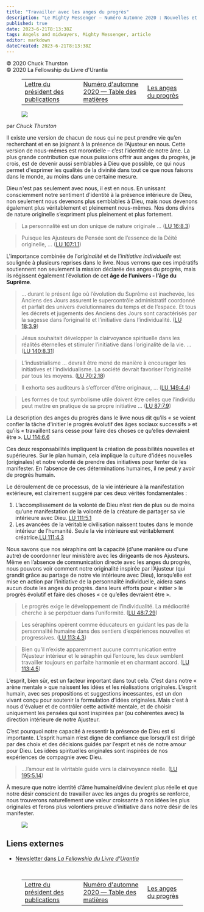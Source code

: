 ```yaml
---
title: "Travailler avec les anges du progrès"
description: "Le Mighty Messenger — Numéro Automne 2020 : Nouvelles et opinions pour les lecteurs du Livre d'Urantia"
published: true
date: 2023-6-21T8:13:38Z
tags: Angels and midwayers, Mighty Messenger, article
editor: markdown
dateCreated: 2023-6-21T8:13:38Z
---
```


<p class="v-card v-sheet theme--light grey lighten-3 px-2">© 2020 Chuck Thurston<br>© 2020 La Fellowship du Livre d'Urantia</p>
<figure class="table chapter-navigator">
  <table>
    <tbody>
      <tr>
        <td>
        <a href="/fr/article/Letter_from_the_Publications_Chair">
          <span class="mdi mdi-arrow-left-drop-circle"></span><span class="pl-2">Lettre du président des publications</span>
        </a>
        </td>
        <td>
        <a href="/fr/index/articles_mighty_messenger#numéro-d'automne-2020">
          <span class="mdi mdi-book-open-variant"></span><span class="pl-2">Numéro d'automne 2020 — Table des matières</span>
        </a>
        </td>
        <td>
        <a href="/fr/article/Sharon_Porter/The_Angels_of_Progress">
          <span class="pr-2">Les anges du progrès</span><span class="mdi mdi-arrow-right-drop-circle"></span>
        </a>
        </td>
      </tr>
    </tbody>
  </table>
</figure>



<figure id="Figure_1" class="image urantiapedia">
<img src="/image/article/The_Mighty_Messenger/2020_Fall/006.jpg">
</figure>

par _Chuck Thurston_

Il existe une version de chacun de nous qui ne peut prendre vie qu’en recherchant et en se joignant à la présence de l’Ajusteur en nous. Cette version de nous-mêmes est morontielle – c’est l’identité de notre âme. La plus grande contribution que nous puissions offrir aux anges du progrès, je crois, est de devenir aussi semblables à Dieu que possible, ce qui nous permet d'exprimer les qualités de la divinité dans tout ce que nous faisons dans le monde, au moins dans une certaine mesure.

Dieu n'est pas seulement avec nous, il est en nous. En unissant consciemment notre sentiment d'identité à la présence intérieure de Dieu, non seulement nous devenons plus semblables à Dieu, mais nous devenons également plus véritablement et pleinement nous-mêmes. Nos dons divins de nature originelle s’expriment plus pleinement et plus fortement.

> La personnalité est un don unique de nature originale ... ([LU 16:8.3](/fr/The_Urantia_Book/16#p8_3))

> Puisque les Ajusteurs de Pensée sont de l’essence de la Déité originelle, ... ([LU 107:1.1](/fr/The_Urantia_Book/107#p1_1))

L'importance combinée de l’_originalité_ et de l’_initiative individuelle_ est soulignée à plusieurs reprises dans le livre. Nous verrons que ces impératifs soutiennent non seulement la mission déclarée des anges du progrès, mais ils régissent également l’évolution de cet **âge de l’univers - l’âge du Suprême**. 

> ... durant le présent âge où l’évolution du Suprême est inachevée, les Anciens des Jours assurent le supercontrôle administratif coordonné et parfait des univers évolutionnaires du temps et de l’espace. Et tous les décrets et jugements des Anciens des Jours sont caractérisés par la sagesse dans l’originalité et l’initiative dans l’individualité. ([LU 18:3.9](/fr/The_Urantia_Book/18#p3_9))

> Jésus souhaitait développer la clairvoyance spirituelle dans les réalités éternelles et stimuler l’initiative dans l’originalité de la vie. ... ([LU 140:8.31](/fr/The_Urantia_Book/140#p8_31))

> L’industrialisme ... devrait être mené de manière à encourager les initiatives et l’individualisme. La société devrait favoriser l’originalité par tous les moyens. ([LU 70:2.18](/fr/The_Urantia_Book/70#p2_18))

> Il exhorta ses auditeurs à s’efforcer d’être originaux, ... ([LU 149:4.4](/fr/The_Urantia_Book/149#p4_4))

> Les formes de tout symbolisme utile doivent être celles que l’individu peut mettre en pratique de sa propre initiative ... ([LU 87:7.9](/fr/The_Urantia_Book/87#p7_9))

La description des anges du progrès dans le livre nous dit qu’ils « se voient confier la tâche d'initier le progrès évolutif des âges sociaux successifs » et qu’ils « travaillent sans cesse pour faire des choses ce qu’elles devraient être ». [LU 114:6.6](/fr/The_Urantia_Book/114#p6_6)

Ces deux responsabilités impliquent la création de possibilités nouvelles et supérieures. Sur le plan humain, cela implique la culture d’idées nouvelles (originales) et notre volonté de prendre des initiatives pour tenter de les manifester. En l’absence de ces déterminations humaines, il ne peut y avoir de progrès humain.

Le déroulement de ce processus, de la vie intérieure à la manifestation extérieure, est clairement suggéré par ces deux vérités fondamentales :

1. L’accomplissement de la volonté de Dieu n’est rien de plus ou de moins qu’une manifestation de la volonté de la créature de partager sa vie intérieure avec Dieu. [LU 111:5.1](/fr/The_Urantia_Book/111#p5_1)
2. Les avancées de la véritable civilisation naissent toutes dans le monde intérieur de l’humanité. Seule la vie intérieure est véritablement créatrice.[LU 111:4.3](/fr/The_Urantia_Book/111#p4_3)

Nous savons que nos séraphins ont la capacité (d'une manière ou d'une autre) de coordonner leur ministère avec les dirigeants de nos Ajusteurs. Même en l’absence de communication directe avec les anges du progrès, nous pouvons voir comment notre originalité inspirée par l’Ajusteur (qui grandit grâce au partage de notre vie intérieure avec Dieu), lorsqu’elle est mise en action par l’initiative de la personnalité individuelle, aidera sans aucun doute les anges du progrès. dans leurs efforts pour « initier » le progrès évolutif et faire des choses « ce qu’elles devraient être ».

> Le progrès exige le développement de l’individualité. La médiocrité cherche à se perpétuer dans l’uniformité. ([LU 48:7.29](/fr/The_Urantia_Book/48#p7_29))

> Les séraphins opèrent comme éducateurs en guidant les pas de la personnalité humaine dans des sentiers d’expériences nouvelles et progressives. ([LU 113:4.3](/fr/The_Urantia_Book/113#p4_3))

> Bien qu’il n’existe apparemment aucune communication entre l’Ajusteur intérieur et le séraphin qui l’entoure, les deux semblent travailler toujours en parfaite harmonie et en charmant accord. ([LU 113:4.5](/fr/The_Urantia_Book/113#p4_5))

L’esprit, bien sûr, est un facteur important dans tout cela. C’est dans notre « arène mentale » que naissent les idées et les réalisations originales. L’esprit humain, avec ses propositions et suggestions incessantes, est un don vivant conçu pour soutenir la formulation d’idées originales. Mais c'est à nous d'évaluer et de contrôler cette activité mentale, et de choisir uniquement les pensées qui sont inspirées par (ou cohérentes avec) la direction intérieure de notre Ajusteur.

C’est pourquoi notre capacité à ressentir la présence de Dieu est si importante. L’esprit humain n’est digne de confiance que lorsqu’il est dirigé par des choix et des décisions guidés par l’esprit et nés de notre amour pour Dieu. Les idées spirituelles originales sont inspirées de nos expériences de compagnie avec Dieu.

> ...l’amour est le véritable guide vers la clairvoyance réelle. ([LU 195:5.14](/fr/The_Urantia_Book/195#p5_14))

À mesure que notre identité d’âme humaine/divine devient plus réelle et que notre désir conscient de travailler avec les anges du progrès se renforce, nous trouverons naturellement une valeur croissante à nos idées les plus originales et ferons plus volontiers preuve d’initiative dans notre désir de les manifester.

<figure id="Figure_2" class="image urantiapedia">
<img src="/image/article/The_Mighty_Messenger/2020_Fall/007.jpg">
</figure>

## Liens externes

* [Newsletter dans _La Fellowship du Livre d'Urantia_](https://assetrepository.urantiabook.org/AssetRepository/Communications/Mighty-Messenger/MMFall20.pdf)

<br>



<figure class="table chapter-navigator">
  <table>
    <tbody>
      <tr>
        <td>
        <a href="/fr/article/Letter_from_the_Publications_Chair">
          <span class="mdi mdi-arrow-left-drop-circle"></span><span class="pl-2">Lettre du président des publications</span>
        </a>
        </td>
        <td>
        <a href="/fr/index/articles_mighty_messenger#numéro-d'automne-2020">
          <span class="mdi mdi-book-open-variant"></span><span class="pl-2">Numéro d'automne 2020 — Table des matières</span>
        </a>
        </td>
        <td>
        <a href="/fr/article/Sharon_Porter/The_Angels_of_Progress">
          <span class="pr-2">Les anges du progrès</span><span class="mdi mdi-arrow-right-drop-circle"></span>
        </a>
        </td>
      </tr>
    </tbody>
  </table>
</figure>
